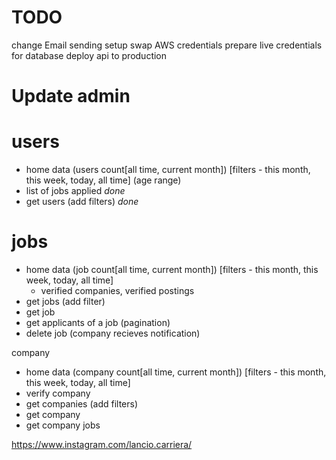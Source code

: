 # TODO
change Email sending setup
swap AWS credentials
prepare live credentials for database
deploy api to production

 # Update admin
 # users
 - home data (users count[all time, current month]) [filters - this month, this week, today, all time] (age range)
 - list of jobs applied _done_
 - get users (add filters) _done_

# jobs
 - home data (job count[all time, current month]) [filters - this month, this week, today, all time]
   - verified companies, verified postings
 - get jobs (add filter)
 - get job
 - get applicants of a job (pagination)
 - delete job (company recieves notification)



company
 - home data (company count[all time, current month]) [filters - this month, this week, today, all time]
 - verify company
 - get companies (add filters)
 - get company
 - get company jobs





https://www.instagram.com/lancio.carriera/